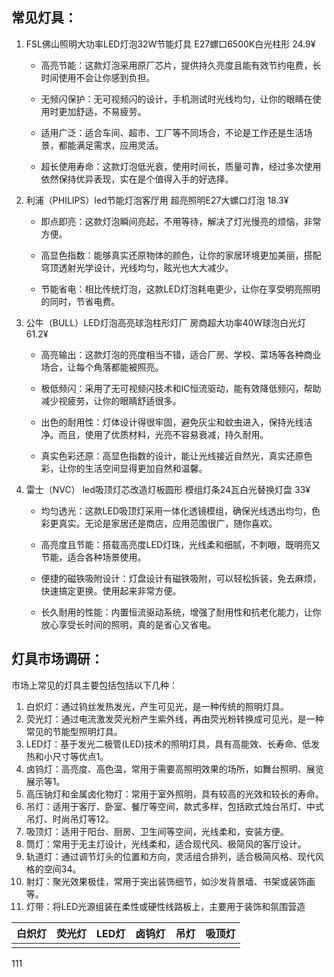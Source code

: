 ## 常见灯具：
1. FSL佛山照明大功率LED灯泡32W节能灯具
    E27螺口6500K白光柱形
    24.9¥
    - 高亮节能：这款灯泡采用原厂芯片，提供持久亮度且能有效节约电费，长时间使用不会让你感到负担。

    - 无频闪保护：无可视频闪的设计，手机测试时光线均匀，让你的眼睛在使用时更加舒适，不易疲劳。

    - 适用广泛：适合车间、超市、工厂等不同场合，不论是工作还是生活场景，都能满足需求，应用灵活。

    - 超长使用寿命：这款灯泡低光衰，使用时间长，质量可靠，经过多次使用依然保持优异表现，实在是个值得入手的好选择。

2. 利浦（PHILIPS）led节能灯泡客厅用   超亮照明E27大螺口灯泡
    18.3¥
    - 即点即亮：这款灯泡瞬间亮起，不用等待，解决了灯光慢亮的烦恼，非常方便。

    - 高显色指数：能够真实还原物体的颜色，让你的家居环境更加美丽，搭配穹顶透射光学设计，光线均匀，眩光也大大减少。

    - 节能省电：相比传统灯泡，这款LED灯泡耗电更少，让你在享受明亮照明的同时，节省电费。

3. 公牛（BULL）LED灯泡高亮球泡柱形灯厂  房商超大功率40W球泡白光灯
    61.2¥
    - 高亮输出：这款灯泡的亮度相当不错，适合厂房、学校、菜场等各种商业场合，让每个角落都能被照亮。

    - 极低频闪：采用了无可视频闪技术和IC恒流驱动，能有效降低频闪，帮助减少视疲劳，让你的眼睛舒适很多。

    - 出色的耐用性：灯体设计得很牢固，避免灰尘和蚊虫进入，保持光线洁净。而且，使用了优质材料，光亮不容易衰减，持久耐用。

    - 真实色彩还原：高显色指数的设计，能让光线接近自然光，真实还原色彩，让你的生活空间显得更加自然和温馨。

4. 雷士（NVC） led吸顶灯芯改造灯板圆形  模组灯条24瓦白光替换灯盘
    33¥
    - 均匀透光：这款LED吸顶灯采用一体化透镜模组，确保光线透出均匀，色彩更真实。无论是家居还是商店，应用范围很广，随你喜欢。

    - 高亮度且节能：搭载高亮度LED灯珠，光线柔和细腻，不刺眼，既明亮又节能，适合各种场景使用。

    - 便捷的磁铁吸附设计：灯盘设计有磁铁吸附，可以轻松拆装，免去麻烦，快速搞定更换。使用起来非常方便。

    - 长久耐用的性能：内置恒流驱动系统，增强了耐用性和抗老化能力，让你放心享受长时间的照明，真的是省心又省电。

## 灯具市场调研：
市场上常见的灯具主要包括包括以下几种：
1.	白炽灯：通过钨丝发热发光，产生可见光，是一种传统的照明灯具。
2.	荧光灯：通过电流激发荧光粉产生紫外线，再由荧光粉转换成可见光，是一种常见的节能型照明灯具。
3.	LED灯：基于发光二极管(LED)技术的照明灯具，具有高能效、长寿命、低发热和小尺寸等优点1。
4.	卤钨灯：高亮度、高色温，常用于需要高照明效果的场所，如舞台照明、展览展示等1。
5.	高压钠灯和金属卤化物灯：常用于室外照明，具有较高的光效和较长的寿命。
6.	吊灯：适用于客厅、卧室、餐厅等空间，款式多样，包括欧式烛台吊灯、中式吊灯、时尚吊灯等12。
7.	吸顶灯：适用于阳台、厨房、卫生间等空间，光线柔和，安装方便。
8.	筒灯：常用于无主灯设计，光线柔和，适合现代风、极简风的客厅设计。
9.	轨道灯：通过调节灯头的位置和方向，灵活组合排列，适合极简风格、现代风格的空间34。
10.	射灯：聚光效果极佳，常用于突出装饰细节，如沙发背景墙、书架或装饰画等。
11.	灯带：将LED光源组装在柔性或硬性线路板上，主要用于装饰和氛围营造

|白炽灯|荧光灯|LED灯|卤钨灯|吊灯|吸顶灯
|---|---|---|---|---|---|
|||


111







